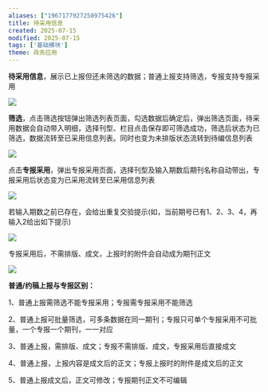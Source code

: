 ```yaml
---
aliases: ["1967177927250975426"]
title: 待采用信息
created: 2025-07-15
modified: 2025-07-15
tags: ['基础模块']
theme: 政务应用
---
```


**待采用信息**，展示已上报但还未筛选的数据；普通上报支持筛选，专报支持专报采用

![](https://myhelpdoc.oss-cn-heyuan.aliyuncs.com/mdimages/f4504478ac0e5d1a100c5435917d63eb.jpg)

**筛选**，点击筛选按钮弹出筛选列表页面，勾选数据后确定后，弹出筛选页面，待采用数据会自动带入明细，选择刊型、栏目点击保存即可筛选成功，筛选后状态为已筛选，数据流转至已采用信息列表。同时也变为未排版状态流转到待编信息列表

![](https://myhelpdoc.oss-cn-heyuan.aliyuncs.com/mdimages/eaf4ccc8ce47bfafbcdec295bec5596b.jpg)

点击**专报采用**，弹出专报采用页面，选择刊型及输入期数后期刊名称自动带出，专报采用后状态变为已采用流转至已采用信息列表

![](https://myhelpdoc.oss-cn-heyuan.aliyuncs.com/mdimages/fc53f96076e8b41d8fa19e061e362dd6.jpg)

若输入期数之前已存在，会给出重复交验提示(如，当前期号已有1、2、3、4，再输入2给出如下提示)

![](https://myhelpdoc.oss-cn-heyuan.aliyuncs.com/mdimages/c911ef644cae5cef8d6306312b182baa.jpg)

专报采用后，不需排版、成文，上报时的附件会自动成为期刊正文

![](https://myhelpdoc.oss-cn-heyuan.aliyuncs.com/mdimages/cf89b340fea6e8369639980dd3445db6.jpg)

**普通/约稿上报与专报区别：**

1、普通上报需筛选不能专报采用；专报需专报采用不能筛选

2、普通上报可批量筛选，可多条数据在同一期刊；专报只可单个专报采用不可批量，一个专报一个期刊，一一对应

3、普通上报，需排版、成文；专报不需排版、成文，专报采用后直接成文

4、普通上报，上报内容是成文后的正文；专报上报时的附件是成文后的正文

5、普通上报成文后，正文可修改；专报期刊正文不可编辑

